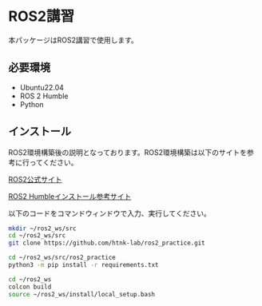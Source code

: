 # ROS2講習
本パッケージはROS2講習で使用します。

## 必要環境
- Ubuntu22.04
- ROS 2 Humble
- Python

## インストール
ROS2環境構築後の説明となっております。ROS2環境構築は以下のサイトを参考に行ってください。

[ROS2公式サイト](https://docs.ros.org/en/humble/index.html)

[ROS2 Humbleインストール参考サイト](https://qiita.com/porizou1/items/5dd915402e2990e4d95f)

以下のコードをコマンドウィンドウで入力、実行してください。
```sh
mkdir ~/ros2_ws/src
cd ~/ros2_ws/src
git clone https://github.com/htnk-lab/ros2_practice.git
```
```sh
cd ~/ros2_ws/src/ros2_practice
python3 -m pip install -r requirements.txt
```
```sh
cd ~/ros2_ws
colcon build
source ~/ros2_ws/install/local_setup.bash
```